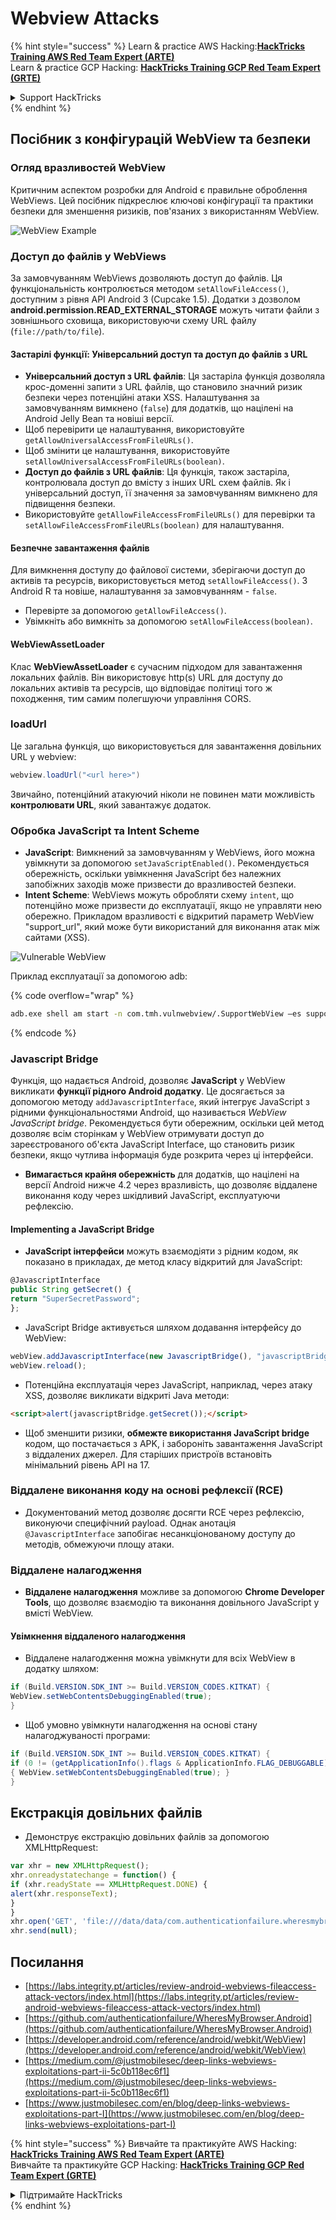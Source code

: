 # Webview Attacks

{% hint style="success" %}
Learn & practice AWS Hacking:<img src="/.gitbook/assets/arte.png" alt="" data-size="line">[**HackTricks Training AWS Red Team Expert (ARTE)**](https://training.hacktricks.xyz/courses/arte)<img src="/.gitbook/assets/arte.png" alt="" data-size="line">\
Learn & practice GCP Hacking: <img src="/.gitbook/assets/grte.png" alt="" data-size="line">[**HackTricks Training GCP Red Team Expert (GRTE)**<img src="/.gitbook/assets/grte.png" alt="" data-size="line">](https://training.hacktricks.xyz/courses/grte)

<details>

<summary>Support HackTricks</summary>

* Check the [**subscription plans**](https://github.com/sponsors/carlospolop)!
* **Join the** 💬 [**Discord group**](https://discord.gg/hRep4RUj7f) or the [**telegram group**](https://t.me/peass) or **follow** us on **Twitter** 🐦 [**@hacktricks\_live**](https://twitter.com/hacktricks\_live)**.**
* **Share hacking tricks by submitting PRs to the** [**HackTricks**](https://github.com/carlospolop/hacktricks) and [**HackTricks Cloud**](https://github.com/carlospolop/hacktricks-cloud) github repos.

</details>
{% endhint %}

## Посібник з конфігурацій WebView та безпеки

### Огляд вразливостей WebView

Критичним аспектом розробки для Android є правильне оброблення WebViews. Цей посібник підкреслює ключові конфігурації та практики безпеки для зменшення ризиків, пов'язаних з використанням WebView.

![WebView Example](<../../.gitbook/assets/image (1190).png>)

### **Доступ до файлів у WebViews**

За замовчуванням WebViews дозволяють доступ до файлів. Ця функціональність контролюється методом `setAllowFileAccess()`, доступним з рівня API Android 3 (Cupcake 1.5). Додатки з дозволом **android.permission.READ\_EXTERNAL\_STORAGE** можуть читати файли з зовнішнього сховища, використовуючи схему URL файлу (`file://path/to/file`).

#### **Застарілі функції: Універсальний доступ та доступ до файлів з URL**

* **Універсальний доступ з URL файлів**: Ця застаріла функція дозволяла крос-доменні запити з URL файлів, що становило значний ризик безпеки через потенційні атаки XSS. Налаштування за замовчуванням вимкнено (`false`) для додатків, що націлені на Android Jelly Bean та новіші версії.
* Щоб перевірити це налаштування, використовуйте `getAllowUniversalAccessFromFileURLs()`.
* Щоб змінити це налаштування, використовуйте `setAllowUniversalAccessFromFileURLs(boolean)`.
* **Доступ до файлів з URL файлів**: Ця функція, також застаріла, контролювала доступ до вмісту з інших URL схем файлів. Як і універсальний доступ, її значення за замовчуванням вимкнено для підвищення безпеки.
* Використовуйте `getAllowFileAccessFromFileURLs()` для перевірки та `setAllowFileAccessFromFileURLs(boolean)` для налаштування.

#### **Безпечне завантаження файлів**

Для вимкнення доступу до файлової системи, зберігаючи доступ до активів та ресурсів, використовується метод `setAllowFileAccess()`. З Android R та новіше, налаштування за замовчуванням - `false`.

* Перевірте за допомогою `getAllowFileAccess()`.
* Увімкніть або вимкніть за допомогою `setAllowFileAccess(boolean)`.

#### **WebViewAssetLoader**

Клас **WebViewAssetLoader** є сучасним підходом для завантаження локальних файлів. Він використовує http(s) URL для доступу до локальних активів та ресурсів, що відповідає політиці того ж походження, тим самим полегшуючи управління CORS.

### loadUrl

Це загальна функція, що використовується для завантаження довільних URL у webview:
```java
webview.loadUrl("<url here>")
```
Звичайно, потенційний атакуючий ніколи не повинен мати можливість **контролювати URL**, який завантажує додаток.

### **Обробка JavaScript та Intent Scheme**

* **JavaScript**: Вимкнений за замовчуванням у WebViews, його можна увімкнути за допомогою `setJavaScriptEnabled()`. Рекомендується обережність, оскільки увімкнення JavaScript без належних запобіжних заходів може призвести до вразливостей безпеки.
* **Intent Scheme**: WebViews можуть обробляти схему `intent`, що потенційно може призвести до експлуатації, якщо не управляти нею обережно. Прикладом вразливості є відкритий параметр WebView "support\_url", який може бути використаний для виконання атак між сайтами (XSS).

![Vulnerable WebView](<../../.gitbook/assets/image (1191).png>)

Приклад експлуатації за допомогою adb:

{% code overflow="wrap" %}
```bash
adb.exe shell am start -n com.tmh.vulnwebview/.SupportWebView –es support_url "https://example.com/xss.html"
```
{% endcode %}

### Javascript Bridge

Функція, що надається Android, дозволяє **JavaScript** у WebView викликати **функції рідного Android додатку**. Це досягається за допомогою методу `addJavascriptInterface`, який інтегрує JavaScript з рідними функціональностями Android, що називається _WebView JavaScript bridge_. Рекомендується бути обережним, оскільки цей метод дозволяє всім сторінкам у WebView отримувати доступ до зареєстрованого об'єкта JavaScript Interface, що становить ризик безпеки, якщо чутлива інформація буде розкрита через ці інтерфейси.

* **Вимагається крайня обережність** для додатків, що націлені на версії Android нижче 4.2 через вразливість, що дозволяє віддалене виконання коду через шкідливий JavaScript, експлуатуючи рефлексію.

#### Implementing a JavaScript Bridge

* **JavaScript інтерфейси** можуть взаємодіяти з рідним кодом, як показано в прикладах, де метод класу відкритий для JavaScript:
```javascript
@JavascriptInterface
public String getSecret() {
return "SuperSecretPassword";
};
```
* JavaScript Bridge активується шляхом додавання інтерфейсу до WebView:
```javascript
webView.addJavascriptInterface(new JavascriptBridge(), "javascriptBridge");
webView.reload();
```
* Потенційна експлуатація через JavaScript, наприклад, через атаку XSS, дозволяє викликати відкриті Java методи:
```html
<script>alert(javascriptBridge.getSecret());</script>
```
* Щоб зменшити ризики, **обмежте використання JavaScript bridge** кодом, що постачається з APK, і забороніть завантаження JavaScript з віддалених джерел. Для старіших пристроїв встановіть мінімальний рівень API на 17.

### Віддалене виконання коду на основі рефлексії (RCE)

* Документований метод дозволяє досягти RCE через рефлексію, виконуючи специфічний payload. Однак анотація `@JavascriptInterface` запобігає несанкціонованому доступу до методів, обмежуючи площу атаки.

### Віддалене налагодження

* **Віддалене налагодження** можливе за допомогою **Chrome Developer Tools**, що дозволяє взаємодію та виконання довільного JavaScript у вмісті WebView.

#### Увімкнення віддаленого налагодження

* Віддалене налагодження можна увімкнути для всіх WebView в додатку шляхом:
```java
if (Build.VERSION.SDK_INT >= Build.VERSION_CODES.KITKAT) {
WebView.setWebContentsDebuggingEnabled(true);
}
```
* Щоб умовно увімкнути налагодження на основі стану налагоджуваності програми:
```java
if (Build.VERSION.SDK_INT >= Build.VERSION_CODES.KITKAT) {
if (0 != (getApplicationInfo().flags & ApplicationInfo.FLAG_DEBUGGABLE))
{ WebView.setWebContentsDebuggingEnabled(true); }
}
```
## Екстракція довільних файлів

* Демонструє екстракцію довільних файлів за допомогою XMLHttpRequest:
```javascript
var xhr = new XMLHttpRequest();
xhr.onreadystatechange = function() {
if (xhr.readyState == XMLHttpRequest.DONE) {
alert(xhr.responseText);
}
}
xhr.open('GET', 'file:///data/data/com.authenticationfailure.wheresmybrowser/databases/super_secret.db', true);
xhr.send(null);
```
## Посилання

* [https://labs.integrity.pt/articles/review-android-webviews-fileaccess-attack-vectors/index.html](https://labs.integrity.pt/articles/review-android-webviews-fileaccess-attack-vectors/index.html)
* [https://github.com/authenticationfailure/WheresMyBrowser.Android](https://github.com/authenticationfailure/WheresMyBrowser.Android)
* [https://developer.android.com/reference/android/webkit/WebView](https://developer.android.com/reference/android/webkit/WebView)
* [https://medium.com/@justmobilesec/deep-links-webviews-exploitations-part-ii-5c0b118ec6f1](https://medium.com/@justmobilesec/deep-links-webviews-exploitations-part-ii-5c0b118ec6f1)
* [https://www.justmobilesec.com/en/blog/deep-links-webviews-exploitations-part-I](https://www.justmobilesec.com/en/blog/deep-links-webviews-exploitations-part-I)

{% hint style="success" %}
Вивчайте та практикуйте AWS Hacking:<img src="/.gitbook/assets/arte.png" alt="" data-size="line">[**HackTricks Training AWS Red Team Expert (ARTE)**](https://training.hacktricks.xyz/courses/arte)<img src="/.gitbook/assets/arte.png" alt="" data-size="line">\
Вивчайте та практикуйте GCP Hacking: <img src="/.gitbook/assets/grte.png" alt="" data-size="line">[**HackTricks Training GCP Red Team Expert (GRTE)**<img src="/.gitbook/assets/grte.png" alt="" data-size="line">](https://training.hacktricks.xyz/courses/grte)

<details>

<summary>Підтримайте HackTricks</summary>

* Перевірте [**плани підписки**](https://github.com/sponsors/carlospolop)!
* **Приєднуйтесь до** 💬 [**групи Discord**](https://discord.gg/hRep4RUj7f) або [**групи Telegram**](https://t.me/peass) або **слідкуйте** за нами в **Twitter** 🐦 [**@hacktricks\_live**](https://twitter.com/hacktricks\_live)**.**
* **Діліться хакерськими трюками, надсилаючи PR до** [**HackTricks**](https://github.com/carlospolop/hacktricks) та [**HackTricks Cloud**](https://github.com/carlospolop/hacktricks-cloud) репозиторіїв на github.

</details>
{% endhint %}
